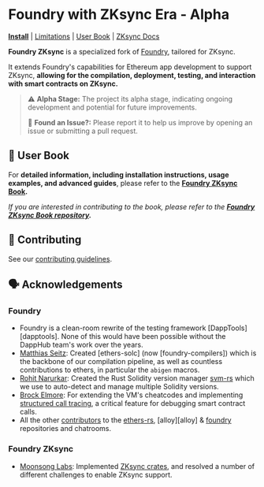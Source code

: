 # **Foundry with ZKsync Era - Alpha**

**[Install](https://foundry-book.zksync.io/getting-started/installation)**
| [Limitations](https://foundry-book.zksync.io/zksync-specifics/limitations/)
| [User Book](https://foundry-book.zksync.io/)
| [ZKsync Docs](https://docs.zksync.io/build/tooling/foundry/overview)

**Foundry ZKsync** is a specialized fork of [Foundry](https://github.com/foundry-rs/foundry), tailored for ZKsync. 

It extends Foundry's capabilities for Ethereum app development to support ZKsync, **allowing for the compilation, deployment, testing, and interaction with smart contracts on ZKsync.**
 
> ⚠️ **Alpha Stage:** The project its alpha stage, indicating ongoing development and potential for future improvements.
>
> 🐞 **Found an Issue?:** Please report it to help us improve by opening an issue or submitting a pull request.

## 📖 User Book 

For **detailed information, including installation instructions, usage examples, and advanced guides**, please refer to the **[Foundry ZKsync Book](https://foundry-book.zksync.io/).**

*If you are interested in contributing to the book, please refer to the **[Foundry ZKsync Book repository](https://github.com/matter-labs/foundry-zksync-book).***

## 🤝 Contributing

See our [contributing guidelines](./CONTRIBUTING.md).

## 🗣️ Acknowledgements

### Foundry

- Foundry is a clean-room rewrite of the testing framework [DappTools][dapptools]. None of this would have been possible without the DappHub team's work over the years.
- [Matthias Seitz](https://twitter.com/mattsse_): Created [ethers-solc] (now [foundry-compilers]) which is the backbone of our compilation pipeline, as well as countless contributions to ethers, in particular the `abigen` macros.
- [Rohit Narurkar](https://twitter.com/rohitnarurkar): Created the Rust Solidity version manager [svm-rs](https://github.com/roynalnaruto/svm-rs) which we use to auto-detect and manage multiple Solidity versions.
- [Brock Elmore](https://twitter.com/brockjelmore): For extending the VM's cheatcodes and implementing [structured call tracing](https://github.com/foundry-rs/foundry/pull/192), a critical feature for debugging smart contract calls.
- All the other [contributors](https://github.com/foundry-rs/foundry/graphs/contributors) to the [ethers-rs](https://github.com/gakonst/ethers-rs), [alloy][alloy] & [foundry](https://github.com/foundry-rs/foundry) repositories and chatrooms.

### Foundry ZKsync
- [Moonsong Labs](https://moonsonglabs.com/): Implemented [ZKsync crates](./crates/zksync/), and resolved a number of different challenges to enable ZKsync support. 
